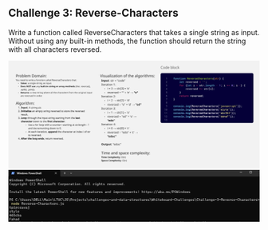 ## Challenge 3: Reverse-Characters 

Write a function called ReverseCharacters that takes a single string as input.
Without using any built-in methods, the function should return the string with all characters reversed.

![RA](Images/RA.jpg)
![RA-Terminal](Images/RAT.png)
